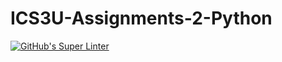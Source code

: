 # ICS3U-Assignments-2-Python

[![GitHub's Super Linter](https://github.com/Andrew-Ten-Den/ICS3U-Assignments-2-Python/workflows/GitHub's%20Super%20Linter/badge.svg)](https://github.com/Andrew-Ten-Den/ICS3U-Assignments-2-Python/actions)
